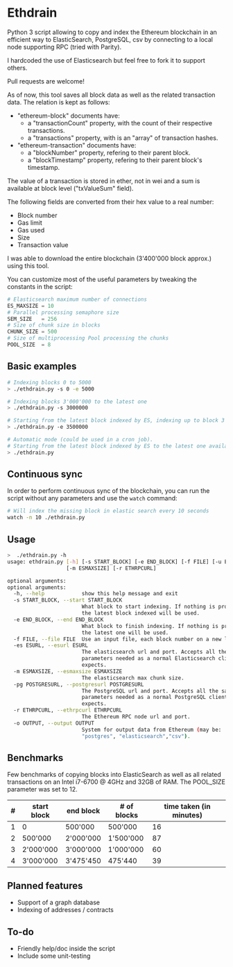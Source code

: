 # Ethdrain

Python 3 script allowing to copy and index the Ethereum blockchain in an efficient way to ElasticSearch, PostgreSQL, csv by connecting to a local node supporting RPC (tried with Parity).

I hardcoded the use of Elasticsearch but feel free to fork it to support others.

Pull requests are welcome!

As of now, this tool saves all block data as well as the related transaction data. The relation is kept as follows: 
* "ethereum-block" documents have:
    * a "transactionCount" property, with the count of their respective transactions.
    * a "transactions" property, with is an "array" of transaction hashes.
* "ethereum-transaction" documents have:
    * a "blockNumber" property, refering to their parent block.
    * a "blockTimestamp" property, refering to their parent block's timestamp.

The value of a transaction is stored in ether, not in wei and a sum is available at block level ("txValueSum" field).

The following fields are converted from their hex value to a real number:
* Block number
* Gas limit
* Gas used
* Size
* Transaction value

I was able to download the entire blockchain (3'400'000 block approx.) using this tool. 

You can customize most of the useful parameters by tweaking the constants in the script:
```python
# Elasticsearch maximum number of connections
ES_MAXSIZE = 10
# Parallel processing semaphore size
SEM_SIZE   = 256
# Size of chunk size in blocks
CHUNK_SIZE = 500
# Size of multiprocessing Pool processing the chunks
POOL_SIZE  = 8
```

## Basic examples
```bash
# Indexing blocks 0 to 5000
> ./ethdrain.py -s 0 -e 5000

# Indexing blocks 3'000'000 to the latest one
> ./ethdrain.py -s 3000000

# Starting from the latest block indexed by ES, indexing up to block 3'500'000
> ./ethdrain.py -e 3500000

# Automatic mode (could be used in a cron job).
# Starting from the latest block indexed by ES to the latest one available on the local node
> ./ethdrain.py
```

## Continuous sync
In order to perform continuous sync of the blockchain, you can run the script without any parameters and use the `watch` command:
```bash
# Will index the missing block in elastic search every 10 seconds
watch -n 10 ./ethdrain.py
```

## Usage
```bash
>  ./ethdrain.py -h
usage: ethdrain.py [-h] [-s START_BLOCK] [-e END_BLOCK] [-f FILE] [-u ESURL]
                   [-m ESMAXSIZE] [-r ETHRPCURL]

optional arguments:
optional arguments:
  -h, --help            show this help message and exit
  -s START_BLOCK, --start START_BLOCK
                        What block to start indexing. If nothing is provided,
                        the latest block indexed will be used.
  -e END_BLOCK, --end END_BLOCK
                        What block to finish indexing. If nothing is provided,
                        the latest one will be used.
  -f FILE, --file FILE  Use an input file, each block number on a new line.
  -es ESURL, --esurl ESURL
                        The elasticsearch url and port. Accepts all the same
                        parameters needed as a normal Elasticsearch client
                        expects.
  -m ESMAXSIZE, --esmaxsize ESMAXSIZE
                        The elasticsearch max chunk size.
  -pg POSTGRESURL, --postgresurl POSTGRESURL
                        The PostgreSQL url and port. Accepts all the same
                        parameters needed as a normal PostgreSQL client
                        expects.
  -r ETHRPCURL, --ethrpcurl ETHRPCURL
                        The Ethereum RPC node url and port.
  -o OUTPUT, --output OUTPUT
                        System for output data from Ethereum (may be:
                        "postgres", "elasticsearch","csv").

```

## Benchmarks
Few benchmarks of copying blocks into ElasticSearch as well as all related transactions on an Intel i7-6700 @ 4GHz and 32GB of RAM. The POOL\_SIZE parameter was set to 12.

| # | start block | end block | # of blocks | time taken (in minutes) |
|---|-------------|-----------|-------------|-------------------------|
| 1 |           0 |   500'000 |     500'000 |                      16 |
| 2 |     500'000 | 2'000'000 |   1'500'000 |                      87 |
| 3 |   2'000'000 | 3'000'000 |   1'000'000 |                      60 |
| 4 |   3'000'000 | 3'475'450 |     475'440 |                      39 |

## Planned features
* Support of a graph database
* Indexing of addresses / contracts

## To-do
* Friendly help/doc inside the script
* Include some unit-testing
